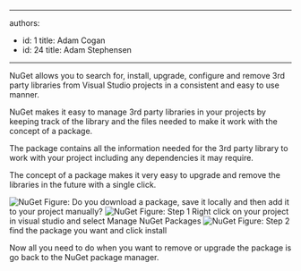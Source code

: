 

---
authors:
  - id: 1
    title: Adam Cogan
  - id: 24
    title: Adam Stephensen
---




<span class='intro'> <p>NuGet allows you to search for, install, upgrade, configure and remove 3rd party libraries from Visual Studio projects in a consistent and easy to use manner.</p> </span>

<p>NuGet makes it easy to manage 3rd party libraries in your projects by keeping track of the library and the files needed to make it work with the concept of a package.</p>
<p>The package contains all the information needed for the 3rd party library to work with your project including any dependencies it may require.</p>
<p>The concept of a package makes it very easy to upgrade and remove the libraries in the future with a single click.</p>

<img alt="NuGet" src="/SoftwareDevelopment/RulesToBetterMVC/PublishingImages/NuGet-bad-1.jpg" class="ms-rteCustom-ImageArea" />
<span class="ms-rteCustom-FigureBad">Figure&#58; Do you download a package, save it locally and then add it to your project manually?</span>

<img alt="NuGet" src="/SoftwareDevelopment/RulesToBetterMVC/PublishingImages/NuGet-good-1.jpg" class="ms-rteCustom-ImageArea" />
<span class="ms-rteCustom-FigureGood">Figure&#58; Step 1 Right click on your project in visual studio and select Manage NuGet Packages</span>

<img alt="NuGet" src="/SoftwareDevelopment/RulesToBetterMVC/PublishingImages/NuGet-good-2.jpg" class="ms-rteCustom-ImageArea" />
<span class="ms-rteCustom-FigureGood">Figure&#58; Step 2 find the package you want and click install</span>

<p>Now all you need to do when you want to remove or upgrade the package is go back to the NuGet package manager.</p>




